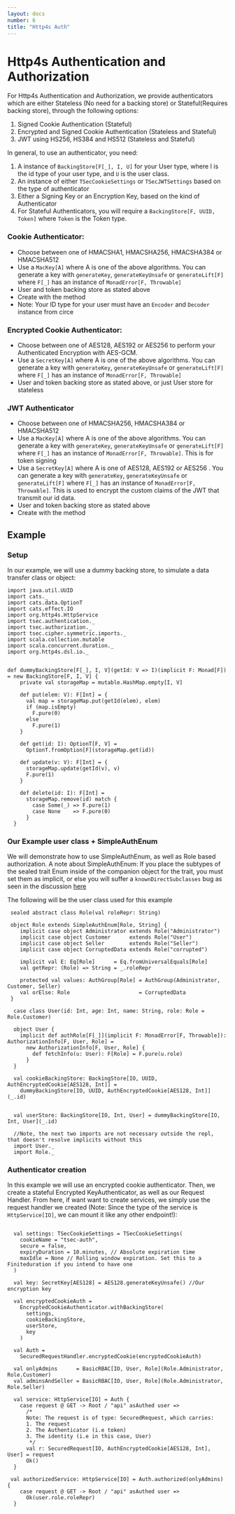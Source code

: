 ```yaml
---
layout: docs
number: 6
title: "Http4s Auth"
---
```


# Http4s Authentication and Authorization

For Http4s Authentication and Authorization, we provide authenticators which are either 
Stateless (No need for a  backing store) or Stateful(Requires backing store), through the following options:

1. Signed Cookie Authentication (Stateful)
2. Encrypted and Signed Cookie Authentication (Stateless and Stateful)
3. JWT using HS256, HS384 and HS512 (Stateless and Stateful)

In general, to use an authenticator, you need:

1. A instance of `BackingStore[F[_], I, U]` for your User type, where I is the id type of your user type, 
and `U` is the user class.
2. An instance of either `TSecCookieSettings` or `TSecJWTSettings` based on the type of authenticator
3. Either a Signing Key or an Encryption Key, based on the kind of Authenticator
4. For Stateful Authenticators, you will require a `BackingStore[F, UUID, Token]` where `Token` is the
Token type.

### Cookie Authenticator:

* Choose between one of HMACSHA1, HMACSHA256, HMACSHA384 or HMACSHA512 
* Use a `MacKey[A]` where A is one of the above algorithms. You can generate a key with 
`generateKey`, `generateKeyUnsafe` or `generateLift[F]` where `F[_]` has an instance of `MonadError[F, Throwable]`
* User and token backing store as stated above
* Create with the method
* Note: Your ID type for your user must have an `Encoder` and `Decoder` instance from circe

### Encrypted Cookie Authenticator:

* Choose between one of AES128, AES192 or AES256 to perform your Authenticated Encryption with AES-GCM.
* Use a `SecretKey[A]` where A is one of the above algorithms. You can generate a key with 
`generateKey`, `generateKeyUnsafe` or `generateLift[F]` where `F[_]` has an instance of `MonadError[F, Throwable]`
* User and token backing store as stated above, or just User store for stateless

### JWT Authenticator

* Choose between one of HMACSHA256, HMACSHA384 or HMACSHA512 
* Use a `MacKey[A]` where A is one of the above algorithms. You can generate a key with 
`generateKey`, `generateKeyUnsafe` or `generateLift[F]` where `F[_]` has an instance of `MonadError[F, Throwable]`. 
This is for token signing
* Use a `SecretKey[A]` where A is one of AES128, AES192 or AES256 . You can generate a key with 
`generateKey`, `generateKeyUnsafe` or `generateLift[F]` where `F[_]` has an instance of `MonadError[F, Throwable]`. 
This is used to encrypt the custom claims of the JWT that transmit our id data.
* User and token backing store as stated above
* Create with the method

## Example

### Setup

In our example, we will use a dummy backing store, to simulate a data transfer class or object:

```tut:silent
import java.util.UUID
import cats._
import cats.data.OptionT
import cats.effect.IO
import org.http4s.HttpService
import tsec.authentication._
import tsec.authorization._
import tsec.cipher.symmetric.imports._
import scala.collection.mutable
import scala.concurrent.duration._
import org.http4s.dsl.io._


def dummyBackingStore[F[_], I, V](getId: V => I)(implicit F: Monad[F]) = new BackingStore[F, I, V] {
    private val storageMap = mutable.HashMap.empty[I, V]

    def put(elem: V): F[Int] = {
      val map = storageMap.put(getId(elem), elem)
      if (map.isEmpty)
        F.pure(0)
      else
        F.pure(1)
    }

    def get(id: I): OptionT[F, V] =
      OptionT.fromOption[F](storageMap.get(id))

    def update(v: V): F[Int] = {
      storageMap.update(getId(v), v)
      F.pure(1)
    }

    def delete(id: I): F[Int] =
      storageMap.remove(id) match {
        case Some(_) => F.pure(1)
        case None    => F.pure(0)
      }
  }
```

### Our Example user class + SimpleAuthEnum


We will demonstrate how to use SimpleAuthEnum, as well as Role based authorization. A note about SimpleAuthEnum:
If you place the subtypes of the sealed trait Enum inside of the companion object for the trait, you must set them as 
implicit, or else you will suffer a `knownDirectSubclasses` bug as seen in the discussion [here](https://github.com/circe/circe/issues/639)

The following will be the user class used for this example

```tut:silent
 sealed abstract class Role(val roleRepr: String)
 
 object Role extends SimpleAuthEnum[Role, String] {
    implicit case object Administrator extends Role("Administrator")
    implicit case object Customer      extends Role("User")
    implicit case object Seller        extends Role("Seller")
    implicit case object CorruptedData extends Role("corrupted")

    implicit val E: Eq[Role]      = Eq.fromUniversalEquals[Role]
    val getRepr: (Role) => String = _.roleRepr

    protected val values: AuthGroup[Role] = AuthGroup(Administrator, Customer, Seller)
    val orElse: Role                      = CorruptedData
 }

  case class User(id: Int, age: Int, name: String, role: Role = Role.Customer)

  object User {
    implicit def authRole[F[_]](implicit F: MonadError[F, Throwable]): AuthorizationInfo[F, User, Role] =
      new AuthorizationInfo[F, User, Role] {
        def fetchInfo(u: User): F[Role] = F.pure(u.role)
      }
  }
  
  val cookieBackingStore: BackingStore[IO, UUID, AuthEncryptedCookie[AES128, Int]] =
    dummyBackingStore[IO, UUID, AuthEncryptedCookie[AES128, Int]](_.id)


  val userStore: BackingStore[IO, Int, User] = dummyBackingStore[IO, Int, User](_.id)
  
  //Note, the next two imports are not necessary outside the repl, that doesn't resolve implicits without this
  import User._ 
  import Role._ 
```
### Authenticator creation
In this example we will use an encrypted cookie authenticator.
Then, we create a stateful Encrypted KeyAuthenticator, as well as our Request Handler.
From here, if want want to create services, we simply use the request handler we created
(Note: Since the type of the service is `HttpService[IO]`, we can mount it like any other endpoint!):

```tut:silent

  val settings: TSecCookieSettings = TSecCookieSettings(
    cookieName = "tsec-auth",
    secure = false,
    expiryDuration = 10.minutes, // Absolute expiration time
    maxIdle = None // Rolling window expiration. Set this to a Finiteduration if you intend to have one
  )

  val key: SecretKey[AES128] = AES128.generateKeyUnsafe() //Our encryption key

  val encryptedCookieAuth =
    EncryptedCookieAuthenticator.withBackingStore(
      settings,
      cookieBackingStore,
      userStore,
      key
    )

  val Auth =
    SecuredRequestHandler.encryptedCookie(encryptedCookieAuth)

  val onlyAdmins      = BasicRBAC[IO, User, Role](Role.Administrator, Role.Customer)
  val adminsAndSeller = BasicRBAC[IO, User, Role](Role.Administrator, Role.Seller)

  val service: HttpService[IO] = Auth {
    case request @ GET -> Root / "api" asAuthed user =>
      /*
      Note: The request is of type: SecuredRequest, which carries:
      1. The request
      2. The Authenticator (i.e token)
      3. The identity (i.e in this case, User)
       */
      val r: SecuredRequest[IO, AuthEncryptedCookie[AES128, Int], User] = request
      Ok()
  }

 val authorizedService: HttpService[IO] = Auth.authorized(onlyAdmins) {
    case request @ GET -> Root / "api" asAuthed user =>
      Ok(user.role.roleRepr)
  }
```